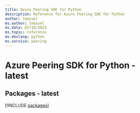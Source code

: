 ```yaml
---
title: Azure Peering SDK for Python
description: Reference for Azure Peering SDK for Python
author: lmazuel
ms.author: lmazuel
ms.data: 07/18/2023
ms.topic: reference
ms.devlang: python
ms.service: peering
---
```

# Azure Peering SDK for Python - latest
## Packages - latest
[!INCLUDE [packages](peering-index.md)]